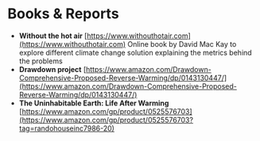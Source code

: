 # Books & Reports

* **Without the hot air** [https://www.withouthotair.com](https://www.withouthotair.com) Online book by David Mac Kay to explore different climate change solution explaining the metrics behind the problems
* **Drawdown project** [https://www.amazon.com/Drawdown-Comprehensive-Proposed-Reverse-Warming/dp/0143130447/](https://www.amazon.com/Drawdown-Comprehensive-Proposed-Reverse-Warming/dp/0143130447/)
* **The Uninhabitable Earth: Life After Warming** [https://www.amazon.com/gp/product/0525576703](https://www.amazon.com/gp/product/0525576703?tag=randohouseinc7986-20)



